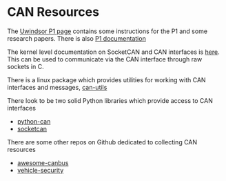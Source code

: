 # CAN Resources

The [Uwindsor P1 page](https://github.com/UWindsor/CarHackingResearch) contains some instructions for the P1 and some research papers. There is also [P1 documentation](https://docs.macchina.cc/p1-docs/getting-started)

The kernel level documentation on SocketCAN and CAN interfaces is [here](https://www.kernel.org/doc/html/latest/networking/can.html). This can be used to communicate via the CAN interface through raw sockets in C.

There is a linux package which provides utilities for working with CAN interfaces and messages, [can-utils](https://github.com/linux-can/can-utils)

There look to be two solid Python libraries which provide access to CAN interfaces
- [python-can](https://github.com/hardbyte/python-can)
- [socketcan](https://gitlab.com/Menschel/socketcan)


There are some other repos on Github dedicated to collecting CAN resources
- [awesome-canbus](https://github.com/iDoka/awesome-canbus)
- [vehicle-security](https://github.com/wtsxDev/Vehicle-Security)

